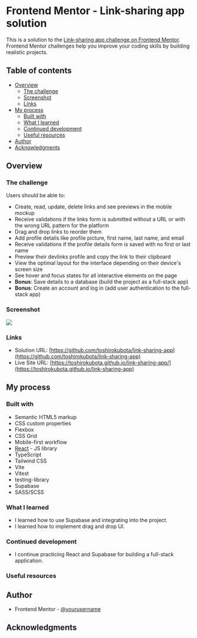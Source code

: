 # Frontend Mentor - Link-sharing app solution

This is a solution to the [Link-sharing app challenge on Frontend Mentor](https://www.frontendmentor.io/challenges/linksharing-app-Fbt7yweGsT). Frontend Mentor challenges help you improve your coding skills by building realistic projects. 

## Table of contents

- [Overview](#overview)
  - [The challenge](#the-challenge)
  - [Screenshot](#screenshot)
  - [Links](#links)
- [My process](#my-process)
  - [Built with](#built-with)
  - [What I learned](#what-i-learned)
  - [Continued development](#continued-development)
  - [Useful resources](#useful-resources)
- [Author](#author)
- [Acknowledgments](#acknowledgments)

## Overview

### The challenge

Users should be able to:

- Create, read, update, delete links and see previews in the mobile mockup
- Receive validations if the links form is submitted without a URL or with the wrong URL pattern for the platform
- Drag and drop links to reorder them
- Add profile details like profile picture, first name, last name, and email
- Receive validations if the profile details form is saved with no first or last name
- Preview their devlinks profile and copy the link to their clipboard
- View the optimal layout for the interface depending on their device's screen size
- See hover and focus states for all interactive elements on the page
- **Bonus**: Save details to a database (build the project as a full-stack app)
- **Bonus**: Create an account and log in (add user authentication to the full-stack app)

### Screenshot

![](./screenshot.jpg)


### Links

- Solution URL: [https://github.com/toshirokubota/link-sharing-app](https://github.com/toshirokubota/link-sharing-app)
- Live Site URL: [https://toshirokubota.github.io/link-sharing-app/](https://toshirokubota.github.io/link-sharing-app)

## My process

### Built with

- Semantic HTML5 markup
- CSS custom properties
- Flexbox
- CSS Grid
- Mobile-first workflow
- [React](https://reactjs.org/) - JS library
- TypeScript
- Tailwind CSS
- Vite
- Vitest
- testing-library
- Supabase
- SASS/SCSS

### What I learned

- I learned how to use Supabase and integrating into the project.
- I learned how to implement drag and drop UI.


### Continued development

- I continue practicing React and Supabase for building a full-stack application.

### Useful resources

## Author

- Frontend Mentor - [@yourusername](https://www.frontendmentor.io/profile/toshirokubota)

## Acknowledgments

